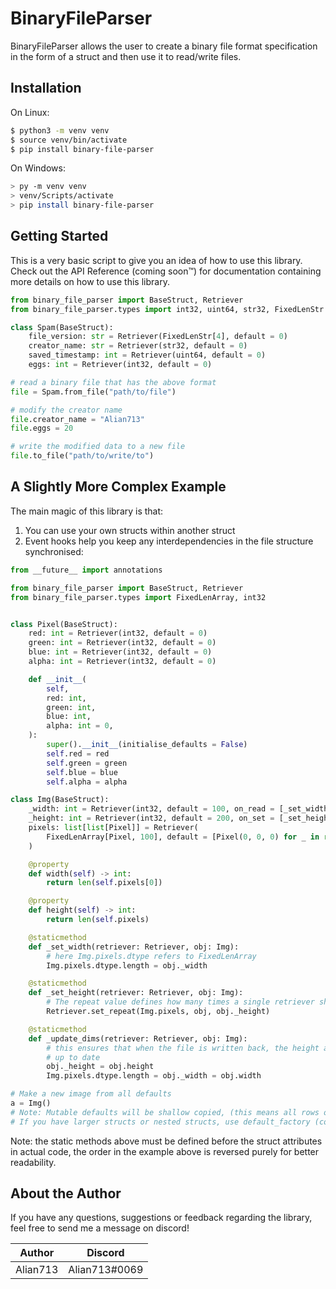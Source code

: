 # BinaryFileParser
BinaryFileParser allows the user to create a binary file format specification in the form of a struct and then use it to
read/write files.

## Installation

On Linux:
```sh
$ python3 -m venv venv
$ source venv/bin/activate
$ pip install binary-file-parser
```

On Windows:
```sh
> py -m venv venv
> venv/Scripts/activate
> pip install binary-file-parser
```

## Getting Started

This is a very basic script to give you an idea of how to use this library. Check out the API Reference (coming soon™) for documentation containing more details on how to use this library.

```py
from binary_file_parser import BaseStruct, Retriever
from binary_file_parser.types import int32, uint64, str32, FixedLenStr

class Spam(BaseStruct):
    file_version: str = Retriever(FixedLenStr[4], default = 0)
    creator_name: str = Retriever(str32, default = 0)
    saved_timestamp: int = Retriever(uint64, default = 0)
    eggs: int = Retriever(int32, default = 0)

# read a binary file that has the above format
file = Spam.from_file("path/to/file")

# modify the creator name
file.creator_name = "Alian713"
file.eggs = 20

# write the modified data to a new file
file.to_file("path/to/write/to")
```

## A Slightly More Complex Example
The main magic of this library is that:

1. You can use your own structs within another struct
2. Event hooks help you keep any interdependencies in the file structure synchronised:

```py
from __future__ import annotations

from binary_file_parser import BaseStruct, Retriever
from binary_file_parser.types import FixedLenArray, int32


class Pixel(BaseStruct):
    red: int = Retriever(int32, default = 0)
    green: int = Retriever(int32, default = 0)
    blue: int = Retriever(int32, default = 0)
    alpha: int = Retriever(int32, default = 0)

    def __init__(
        self,
        red: int,
        green: int,
        blue: int,
        alpha: int = 0,
    ):
        super().__init__(initialise_defaults = False)
        self.red = red
        self.green = green
        self.blue = blue
        self.alpha = alpha

class Img(BaseStruct):
    _width: int = Retriever(int32, default = 100, on_read = [_set_width], on_write = [_update_dims])
    _height: int = Retriever(int32, default = 200, on_set = [_set_height])
    pixels: list[list[Pixel]] = Retriever(
        FixedLenArray[Pixel, 100], default = [Pixel(0, 0, 0) for _ in range(100)], repeat = 200
    )

    @property
    def width(self) -> int:
        return len(self.pixels[0])

    @property
    def height(self) -> int:
        return len(self.pixels)

    @staticmethod
    def _set_width(retriever: Retriever, obj: Img):
        # here Img.pixels.dtype refers to FixedLenArray
        Img.pixels.dtype.length = obj._width

    @staticmethod
    def _set_height(retriever: Retriever, obj: Img):
        # The repeat value defines how many times a single retriever should read data
        Retriever.set_repeat(Img.pixels, obj, obj._height)

    @staticmethod
    def _update_dims(retriever: Retriever, obj: Img):
        # this ensures that when the file is written back, the height and width being written back to file are
        # up to date
        obj._height = obj.height
        Img.pixels.dtype.length = obj._width = obj.width

# Make a new image from all defaults
a = Img()
# Note: Mutable defaults will be shallow copied, (this means all rows of pixels in the above example are the same!)
# If you have larger structs or nested structs, use default_factory (coming soon:tm:) instead
```

Note: the static methods above must be defined before the struct attributes in actual code, the order in the example above is reversed purely for better readability.

## About the Author

If you have any questions, suggestions or feedback regarding the library, feel free to send me a message on discord!

| Author   | Discord       |
|----------|---------------|
| Alian713 | Alian713#0069 |
